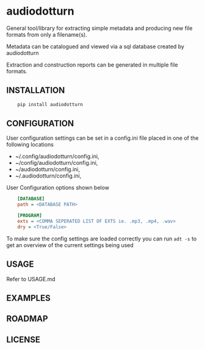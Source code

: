 audiodotturn
============

General tool/library for extracting simple metadata and producing new file formats from only a filename(s).

Metadata can be catalogued and viewed via a sql database created by audiodotturn

Extraction and construction reports can be generated in multiple file formats. 

INSTALLATION
------------

```sh
    pip install audiodotturn
```



CONFIGURATION
-------------

User configuration settings can be set in a config.ini file placed in one of the following locations

- ~/.config/audiodotturn/config.ini,
- ~/config/audiodotturn/config.ini,
- ~/audiodotturn/config.ini,
- ~/.audiodotturn/config.ini,

User Configuration options shown below

```ini
    [DATABASE]
    path = <DATABASE PATH>

    [PROGRAM]
    exts = <COMMA SEPERATED LIST OF EXTS ie. .mp3, .mp4, .wav>
    dry = <True/False>
```

To make sure the config settings are loaded correctly you can run `adt -s` to get an overview of the current settings being used

USAGE
-----

Refer to USAGE.md

EXAMPLES
--------

ROADMAP
-------

LICENSE
-------
